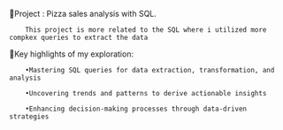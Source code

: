 🔹Project : Pizza sales analysis with SQL.

        This project is more related to the SQL where i utilized more compkex queries to extract the data

🔹Key highlights of my exploration:

        •Mastering SQL queries for data extraction, transformation, and analysis

        •Uncovering trends and patterns to derive actionable insights

        •Enhancing decision-making processes through data-driven strategies
